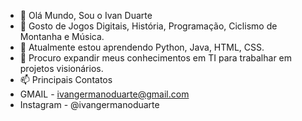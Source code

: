 - 👋 Olá Mundo, Sou o Ivan Duarte
- 👀 Gosto de Jogos Digitais, História, Programação, Ciclismo de Montanha e Música.
- 🌱 Atualmente estou aprendendo Python, Java, HTML, CSS.
- 💞️ Procuro expandir meus conhecimentos em TI para trabalhar em projetos visionários.
- 📫 Principais Contatos
- GMAIL - ivangermanoduarte@gmail.com
- Instagram - @ivangermanoduarte
<!---
Ivan-Duarte/Ivan-Duarte is a ✨ special ✨ repository because its `README.md` (this file) appears on your GitHub profile.
You can click the Preview link to take a look at your changes.
--->
